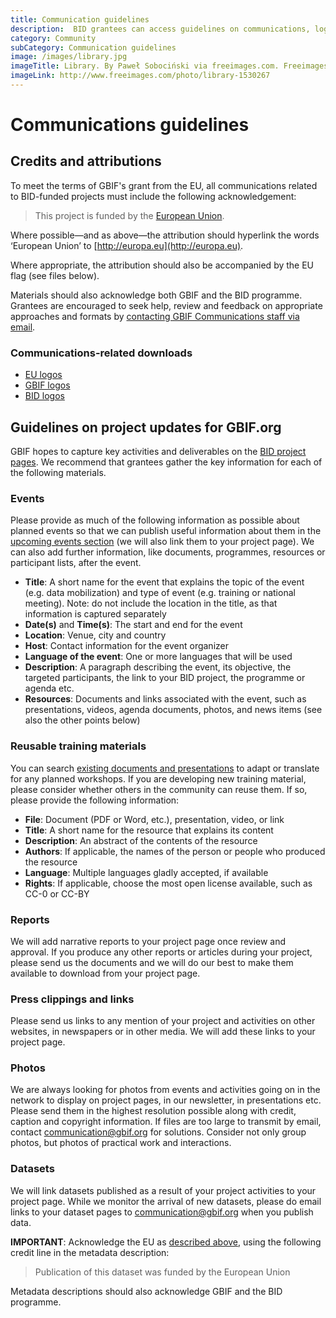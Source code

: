 ```yaml
---
title: Communication guidelines
description:  BID grantees can access guidelines on communications, logos, credits and attribution.
category: Community
subCategory: Communication guidelines
image: /images/library.jpg
imageTitle: Library. By Paweł Sobociński via freeimages.com. Freeimages content license.
imageLink: http://www.freeimages.com/photo/library-1530267
---
```

# Communications guidelines

## <a name="credits"></a>Credits and attributions

To meet the terms of GBIF's grant from the EU, all communications related to BID-funded projects must include the following acknowledgement: 

> This project is funded by the [European Union](http://europa.eu).

Where possible—and as above—the attribution should hyperlink the words ‘European Union’ to [http://europa.eu](http://europa.eu). 

Where appropriate, the attribution should also be accompanied by the EU flag (see files below). 

Materials should also acknowledge both GBIF and the BID programme. Grantees are encouraged to seek help, review and feedback on appropriate approaches and formats by [contacting GBIF Communications staff via email](mailto:communication@gbif.org).

### Communications-related downloads
+ [EU logos](../raw/eu-flags.zip)
+ [GBIF logos](http://gbif.org/logos)
+ [BID logos](../raw/BID-logos.zip)

## Guidelines on project updates for GBIF.org

GBIF hopes to capture key activities and deliverables on the [BID project pages](http://gbif.org/programme/bid/all-projects). We recommend that grantees gather the key information for each of the following materials. 

### Events

Please provide as much of the following information as possible about planned events so that we can publish useful information about them in the [upcoming events section](http://www.gbif.org/newsroom/events/upcoming) (we will also  link them to your project page). We can also add further information, like documents, programmes, resources or participant lists, after the event.

+ **Title**: A short name for the event that explains the topic of the event (e.g. data mobilization) and type of event (e.g. training or national meeting). Note: do not include the location in the title, as that information is captured separately
+ **Date(s)** and **Time(s)**: The start and end for the event
+ **Location**: Venue, city and country
+ **Host**: Contact information for the event organizer
+ **Language of the event**: One or more languages that will be used
+ **Description**: A paragraph describing the event, its objective, the targeted participants, the link to your BID project, the programme or agenda etc.
+ **Resources**: Documents and links associated with the event, such as presentations, videos, agenda documents, photos, and news items (see also the other points below)

### Reusable training materials
You can search [existing documents and presentations](http://www.gbif.org/resources) to adapt or translate for any planned workshops. If you are developing new training material, please consider whether others in the community can reuse them. If so, please  provide the following information:

+ **File**: Document (PDF or Word, etc.), presentation, video, or link 
+ **Title**: A short name for the resource that explains its content
+ **Description**: An abstract of the contents of the resource
+ **Authors**: If applicable, the names of the person or people who produced the resource
+ **Language**: Multiple languages gladly accepted, if available
+ **Rights**: If applicable, choose the most open license available, such as CC-0 or CC-BY

### Reports
We will add narrative reports to your project page once review and approval. If you produce any other reports or articles during your project, please send us the documents and we will do our best to make them available to download from your project page.

### Press clippings and links
Please send us links to any mention of your project and activities on other websites, in newspapers or in other media. We will add these links to your project page.

### Photos
We are always looking for photos from events and activities going on in the network to display on project pages, in our newsletter, in presentations etc. Please send them in the highest resolution possible along with credit, caption and copyright information. If files are too large to transmit by email, contact [communication@gbif.org](mailto:communication@gbif.org) for solutions. Consider not only group photos, but photos of practical work and interactions.

### Datasets
We will link datasets published as a result of your project activities to your project page. While we monitor the arrival of new datasets, please do email links to your dataset pages to [communication@gbif.org](mailto:communication@gbif.org) when you publish data. 

**IMPORTANT**: Acknowledge the EU as [described above](credits), using the following credit line in the metadata description: 

> Publication of this dataset was funded by the European Union

Metadata descriptions should also acknowledge GBIF and the BID programme.